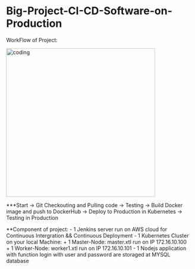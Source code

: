 # Big-Project-CI-CD-Software-on-Production

WorkFlow of Project:

<img align = "center" alt = "coding" width = "400" src = "C:\Users\Admin\Pictures\Screenshots\jenkins_workflow.png"> 


***Start -> Git Checkouting and Pulling code -> Testing -> Build Docker image and push to DockerHub -> Deploy to Production in Kubernetes -> Testing in Production

**Component of project:
    - 1 Jenkins server run on AWS cloud for Continuous Intergration &&  Continuous Deployment
    - 1 Kubernetes Cluster on your local Machine: 
        + 1 Master-Node: master.xtl run on IP 172.16.10.100  
        + 1 Worker-Node: worker1.xtl run on IP 172.16.10.101
    - 1 Nodejs application with function login with user and password are storaged at MYSQL database


